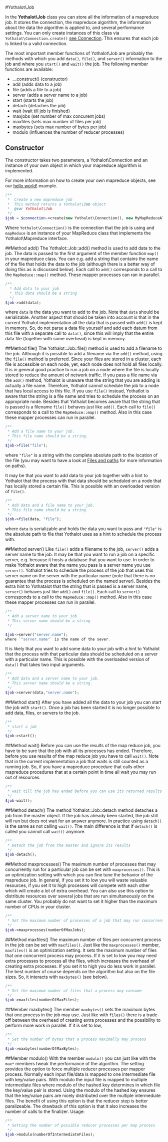 #Yothalot\Job

In the **Yothalot\Job** class you can store all the information of a
mapreduce job. It stores the connection, the mapreduce algorithm, the
information about the data the algorithm is applied to, and several
performance settings. You can only create instances of this class via
`Yothalot\Connection.create()` [see Connection](copernica-docs:Yothalot/php-connection "Connection").
This ensures that each job is linked to a valid connection. 

The most important member functions of Yothalot\Job are probably the
methods with which you add `data()`, `file()`, and `server()` information
to the job and where you `start()` and `wait()` the job. The following
member functions are available: 

- __construct() (constructor)
- add (adds data to a job)
- file (adds a file to a job)
- server (adds a server name to a job)
- start (starts the job)
- detach (detaches the job)
- wait (wait till job is finished)
- maxjobs (set number of max concurent jobs)
- maxfiles (sets max number of files per job)
- maxbytes (sets max number of bytes per job)
- modulo (influences the number of reducer processes)

## Constructor

The constructor takes two parameters, a Yothalot\Connection and an instance of
your own object in which your mapreduce algorithm is implemented.

For more information on how to create your own mapreduce objects, see our [hello world!](copernica-docs:Yothalot/helloworld "Hello world!") example.

```php
/**
 *  Create a new mapreduce job
 *  This method returns a Yothalot\Job object
 *  @var Yothalot\Job
 */
$job = $connection->create(new Yothalot\Connection(), new MyMapReduceAlgorithm());
```
Where `Yothalot\Connection()` is the connection that the job is using and
`mapReduce` is an instance of your MapReduce class that implements the
Yothalot\Mapreduce interface.

##Method add()
The Yothalot::Job::add() method is used to add data to the job. The data
is passed to the first argument of the member function `map()` in your
mapreduce class. You can e.g. add a string that contains the name of
the file that holds the data to the job (although there is a better way
of doing this as is discussed below). Each call to `add()` corresponds
to a call to the `MapReduce::map()` method. These mapper processes can
ran in parallel. 

```php
/**
  * Add data to your job
  * This data should be a string
  */
$job->add(data);
```
where `data` is the data you want to add to the job. Note that `data`
should be serializable. Another aspect that should be taken into
account is that in the current Yothalot implementation all the data
that is passed with `add()` is kept in memory. So, do not parse a
data file yourself and add each datum from this file with a separate
call to `data()`, since this will imply that the entire data file
(together with some overhead) is kept in memory.

##Method file()
The Yothalot::Job::file() method is used to add a filename to the job.
Although it is possible to add a filename via the `add()` method, using
the `file()` method is preferred. Since your files are stored in a cluster,
each file is accessible on each node, yet, each node does not hold all
files locally. It is in general good practice to run a job on a node where
the file is locally stored to reduce the amount of network traffic. If you
pass a file name via the `add()` method, Yothalot is unaware that the
string that you are adding is actually a file name. Therefore, Yothalot
cannot schedule the job to a node that has local access to this file. If
you use `file()` instead, Yothatlot is aware that the string is a file
name and tries to schedule the process on an appropriate node. Besides
that Yothalot becomes aware that the string that is passed is a filename
`file()` behaves just like `add()`. Each call to `file()` corresponds
to a call to the `MapReduce::map()` method. Also in this case these
mapper processes can run in parallel.

```php
/**
 * Add a file name to your job.
 * This file name should be a string.
 */
$job->file("file");
```
where `"file"` is a string with the complete absolute path to the location
of the file (you may want to have a look at [Files and paths](LINK) for
more information on paths).

It may be that you want to add data to your job together with a hint
to Yothalot that the process with that data should be scheduled on a
node that has locally stored a certain file. This is possible with an
overloaded version of `file()`.

```php
/**
 * Add data and a file name to your job.
 * This file name should be a string.
 */
$job->file(data, "file");
```
where `data` is serializable and holds the data you want to pass and
`"file"` is the absolute path to file that Yothalot uses as a hint to
schedule the process with.

##Method server()
Like `file()` adds a filename to the job, `server()` adds a server name
to the job. It may be that you want to run a job on a specific server,
e.g. because it hosts a database that you want to use. In order to make
Yothalot aware that the name you pass is a server name you use `server()`.
Yothalot tries to schedule the process of the job that uses this server
name on the server with the particular name (note that there is no
guarantee that the process is scheduled on the named server). Besides
the extra hint to Yothatalot that the string that is passed is a server
name, `server()` behaves just like `add()` and `file()`. Each call to
`server()` corresponds to a call to the `MapReduce::map()` method. Also
in this case these mapper processes can run in parallel.
```php
/**
 * Add a server name to your job
 * This server name should be a string
 */

$job->server("server.name");
where `"server.name"` is the name of the sever.
```
It is likely that you want to add some data to your job with a hint to
Yothalot that the process with that particular data should be scheduled
on a server with a particular name. This is possible with the overloaded
version of `data()` that takes two input arguments. 
```php
/**
 * Add data and a server name to your job.
 * This server name should be a string.
 */
$job->server(data,"server.name");
```

##Method start()
After you have added all the data to your job you can start the job
with `start()`. Once a job has been started it is no longer possible
to add data, files, or servers to the job.
```php
/**
 * start a job
 */
$job->start();
```

##Method wait()
Before you can use the results of the map reduce job, you have to be
sure that the job with all its processes has ended. Therefore, before
you use results of the map reduce job you have to call `wait()`. Note
that in the current implementation a job that waits is still counted
as a running job. So, if you have a mapreduce procedure that calls
other mapreduce procedures that at a certain point in time all wait
you may run out of resources.
```php
/**
 * wait till the job has ended before you can use its returned results
 */
$job-wait();
```

##Method detach()
The method Yothalot::Job::detach method detaches a job from the master
object. If the job has already been started, the job still will run but
does not wait for an answer anymore. In practice using `detach()` is the
same as not calling `wait()`. The main difference is that if `detach()`
is called you cannot call `wait()` anymore.

```php
/**
 * Detach the job from the master and ignore its results
 */ 
$job-detach();
```

##Method maxprocesses()
The maximum number of processes that may concurrently run for a particular
job can be set with `maxprocesses()`. This is an optimization setting
with which you can fine tune the behavior of the mapreduce job. In
general, if you set it to low you will waste valuable resources, if you
set it to high processes will compete with each other which will create
a lot of extra overhead. You can also use this option to distribute
resources over several jobs that are run simultaneously on the same
cluster. You probably do not want to set it higher than the maximum
number of CPUs in your cluster.   
```php
/**
 * Set the maximum number of processes of a job that may run concurrently 
 */
$job->maxprocesses(numberOfMaxJobs);
```

##Method maxfiles()
The maximum number of files per concurrent process in the job can be set with
`maxfiles()`. Just like the `maxprocesses()` member, `maxfiles()` is an
optimization setting. It sets the maximum number of files that one concurrent
process may process. If it is set to low you may need extra processes to process
all the files, which increases the overhead of creating extra processes.
If you set it to high you do less work in parallel. The best number of
course depends on the algorithm but also on the file sizes. So, it
interacts with `maxbytes()` (see below).
```php
/**
 * Set the maximum number of files that a process may consume
 */
$job->maxfiles(numberOfMaxFiles);
```

##Member maxbytes()
The member `maxbytes()` sets the maximum bytes that one process in
the job may use. Just like with `files()` there is a trade-off between
the overhead of creating extra processes and the possibility to perform
more work in parallel. If it is set to low, 
```php
/**
 * Set the number of bytes that a process maximally may process
 */
$job->maxbytes(numberOfMaxBytes);
```

##Member modulo()
With the member `modulo()` you can just like with the `max*` members
tweak the performance of the algorithm. The setting provides the
option to force multiple reducer processes per mapper process. Normally
each input file/data is mapped to one intermediate file with key/value
pairs. With modulo the input file is mapped to multiple intermediate
files where modulo of the hashed key determines in which file the
key/value pair is stored. Using the modulo of the hashed key ensures
that the key/value pairs are nicely distributed over the multiple
intermediate files. The benefit of using this option is that the reducer
step is better paralizeable. The drawback of this option is that it
also increases the number of calls to the finalizer.
Usage:
```php
/**
 * Setting the number of possible reducer processes per map process
 */
$job->modulo(numberOfIntermediateFiles);
```
